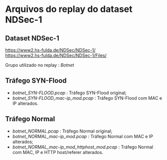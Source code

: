 # Arquivos do replay do dataset NDSec-1

## Dataset NDSec-1
https://www2.hs-fulda.de/NDSec/NDSec-1/  
https://www2.hs-fulda.de/NDSec/NDSec-1/Files/  

Grupo utilizado no replay : *Botnet*

## Tráfego SYN-Flood
 - *botnet_SYN-FLOOD.pcap* : Tráfego SYN-Flood original;
 - *botnet_SYN-FLOOD_mac-ip_mod.pcap* : Tráfego SYN-Flood com MAC e IP alterados.
 
## Tráfego Normal
 - *botnet_NORMAL.pcap* : Tráfego Normal original;
 - *botnet_NORMAL_mac-ip_mod.pcap* : Tráfego Normal com MAC e IP alterados;
 - *botnet_NORMAL_mac-ip_mod_httphost_mod.pcap* : Tráfego Normal com MAC, IP e HTTP host/referer alterados.
